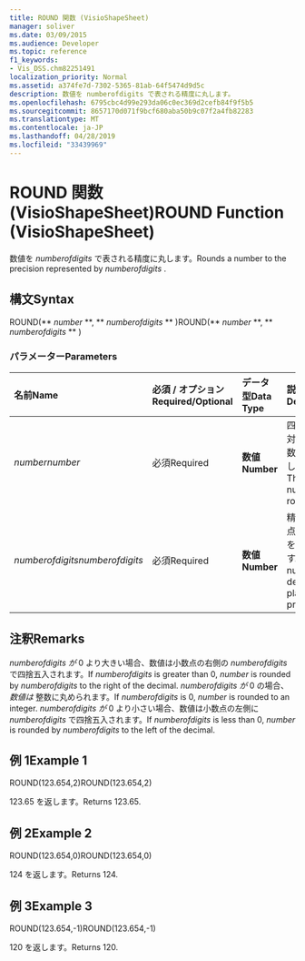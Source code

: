 ```yaml
---
title: ROUND 関数 (VisioShapeSheet)
manager: soliver
ms.date: 03/09/2015
ms.audience: Developer
ms.topic: reference
f1_keywords:
- Vis_DSS.chm82251491
localization_priority: Normal
ms.assetid: a374fe7d-7302-5365-81ab-64f5474d9d5c
description: 数値を numberofdigits で表される精度に丸します。
ms.openlocfilehash: 6795cbc4d99e293da06c0ec369d2cefb84f9f5b5
ms.sourcegitcommit: 8657170d071f9bcf680aba50b9c07f2a4fb82283
ms.translationtype: MT
ms.contentlocale: ja-JP
ms.lasthandoff: 04/28/2019
ms.locfileid: "33439969"
---
```

# <a name="round-function-visioshapesheet"></a><span data-ttu-id="e7582-103">ROUND 関数 (VisioShapeSheet)</span><span class="sxs-lookup"><span data-stu-id="e7582-103">ROUND Function (VisioShapeSheet)</span></span>

<span data-ttu-id="e7582-104">数値を  *numberofdigits*  で表される精度に丸します。</span><span class="sxs-lookup"><span data-stu-id="e7582-104">Rounds a number to the precision represented by  *numberofdigits*  .</span></span> 
  
## <a name="syntax"></a><span data-ttu-id="e7582-105">構文</span><span class="sxs-lookup"><span data-stu-id="e7582-105">Syntax</span></span>

<span data-ttu-id="e7582-106">ROUND(\*\* *number* \*\*, \*\* *numberofdigits* \*\* )</span><span class="sxs-lookup"><span data-stu-id="e7582-106">ROUND(\*\* *number* \*\*, \*\* *numberofdigits* \*\* )</span></span> 
  
### <a name="parameters"></a><span data-ttu-id="e7582-107">パラメーター</span><span class="sxs-lookup"><span data-stu-id="e7582-107">Parameters</span></span>

|<span data-ttu-id="e7582-108">**名前**</span><span class="sxs-lookup"><span data-stu-id="e7582-108">**Name**</span></span>|<span data-ttu-id="e7582-109">**必須 / オプション**</span><span class="sxs-lookup"><span data-stu-id="e7582-109">**Required/Optional**</span></span>|<span data-ttu-id="e7582-110">**データ型**</span><span class="sxs-lookup"><span data-stu-id="e7582-110">**Data Type**</span></span>|<span data-ttu-id="e7582-111">**説明**</span><span class="sxs-lookup"><span data-stu-id="e7582-111">**Description**</span></span>|
|:-----|:-----|:-----|:-----|
| <span data-ttu-id="e7582-112">_number_</span><span class="sxs-lookup"><span data-stu-id="e7582-112">_number_</span></span> <br/> |<span data-ttu-id="e7582-113">必須</span><span class="sxs-lookup"><span data-stu-id="e7582-113">Required</span></span>  <br/> |<span data-ttu-id="e7582-114">**数値**</span><span class="sxs-lookup"><span data-stu-id="e7582-114">**Number**</span></span> <br/> |<span data-ttu-id="e7582-115">四捨五入の対象となる数値を指定します。</span><span class="sxs-lookup"><span data-stu-id="e7582-115">The number to round off.</span></span>  <br/> |
| <span data-ttu-id="e7582-116">_numberofdigits_</span><span class="sxs-lookup"><span data-stu-id="e7582-116">_numberofdigits_</span></span> <br/> |<span data-ttu-id="e7582-117">必須</span><span class="sxs-lookup"><span data-stu-id="e7582-117">Required</span></span>  <br/> |<span data-ttu-id="e7582-118">**数値**</span><span class="sxs-lookup"><span data-stu-id="e7582-118">**Number**</span></span> <br/> |<span data-ttu-id="e7582-119">精度の小数点以下桁数を指定します。</span><span class="sxs-lookup"><span data-stu-id="e7582-119">The number of decimal places of precision.</span></span>  <br/> |
   
## <a name="remarks"></a><span data-ttu-id="e7582-120">注釈</span><span class="sxs-lookup"><span data-stu-id="e7582-120">Remarks</span></span>

<span data-ttu-id="e7582-121">_numberofdigits が_ 0 より大きい場合、数値は小数点の右側の _numberofdigits_ で四捨五入されます。</span><span class="sxs-lookup"><span data-stu-id="e7582-121">If  _numberofdigits_ is greater than 0,  _number_ is rounded by  _numberofdigits_ to the right of the decimal.</span></span> <span data-ttu-id="e7582-122">_numberofdigits が_ 0 の場合、_数値は_ 整数に丸められます。</span><span class="sxs-lookup"><span data-stu-id="e7582-122">If  _numberofdigits_ is 0,  _number_ is rounded to an integer.</span></span> <span data-ttu-id="e7582-123">_numberofdigits が_ 0 より小さい場合、数値は小数点の左側に _numberofdigits_ で四捨五入されます。</span><span class="sxs-lookup"><span data-stu-id="e7582-123">If  _numberofdigits_ is less than 0,  _number_ is rounded by  _numberofdigits_ to the left of the decimal.</span></span> 
  
## <a name="example-1"></a><span data-ttu-id="e7582-124">例 1</span><span class="sxs-lookup"><span data-stu-id="e7582-124">Example 1</span></span>

<span data-ttu-id="e7582-125">ROUND(123.654,2)</span><span class="sxs-lookup"><span data-stu-id="e7582-125">ROUND(123.654,2)</span></span>
  
<span data-ttu-id="e7582-126">123.65 を返します。</span><span class="sxs-lookup"><span data-stu-id="e7582-126">Returns 123.65.</span></span>
  
## <a name="example-2"></a><span data-ttu-id="e7582-127">例 2</span><span class="sxs-lookup"><span data-stu-id="e7582-127">Example 2</span></span>

<span data-ttu-id="e7582-128">ROUND(123.654,0)</span><span class="sxs-lookup"><span data-stu-id="e7582-128">ROUND(123.654,0)</span></span>
  
<span data-ttu-id="e7582-129">124 を返します。</span><span class="sxs-lookup"><span data-stu-id="e7582-129">Returns 124.</span></span>
  
## <a name="example-3"></a><span data-ttu-id="e7582-130">例 3</span><span class="sxs-lookup"><span data-stu-id="e7582-130">Example 3</span></span>

<span data-ttu-id="e7582-131">ROUND(123.654,-1)</span><span class="sxs-lookup"><span data-stu-id="e7582-131">ROUND(123.654,-1)</span></span>
  
<span data-ttu-id="e7582-132">120 を返します。</span><span class="sxs-lookup"><span data-stu-id="e7582-132">Returns 120.</span></span>
  

